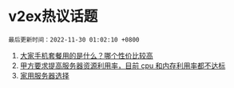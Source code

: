 # v2ex热议话题

`最后更新时间：2022-11-30 01:02:10 +0800`

1. [大家手机套餐用的是什么？哪个性价比较高](https://www.v2ex.com/t/898718)
1. [甲方要求提高服务器资源利用率，目前 cpu 和内存利用率都不达标](https://www.v2ex.com/t/898820)
1. [家用服务器选择](https://www.v2ex.com/t/898705)

